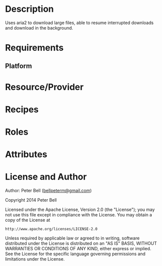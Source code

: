 Description
===========
Uses aria2 to download large files, able to resume interrupted downloads and download in the background.

Requirements
============
Platform
--------


Resource/Provider
=================

Recipes
=======

Roles
=====

Attributes
==========

License and Author
==================

Author: Peter Bell (<bellpeterm@gmail.com>)

Copyright 2014 Peter Bell

Licensed under the Apache License, Version 2.0 (the "License");
you may not use this file except in compliance with the License.
You may obtain a copy of the License at

    http://www.apache.org/licenses/LICENSE-2.0

Unless required by applicable law or agreed to in writing, software
distributed under the License is distributed on an "AS IS" BASIS,
WITHOUT WARRANTIES OR CONDITIONS OF ANY KIND, either express or implied.
See the License for the specific language governing permissions and
limitations under the License.
